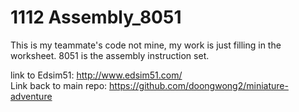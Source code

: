 # 1112 Assembly_8051  
This is my teammate's code not mine, my work is just filling in the worksheet.
8051 is the assembly instruction set.  

link to Edsim51: http://www.edsim51.com/    
Link back to main repo: https://github.com/doongwong2/miniature-adventure
